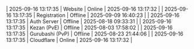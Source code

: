 | 2025-09-16 13:17:35 | Website | Online | 2025-09-16 13:17:32 |
| 2025-09-16 13:17:35 | Registration | Offline | 2025-09-09 16:40:23 |
| 2025-09-16 13:17:35 | Auth Server | Offline | 2025-08-18 09:33:31 |
| 2025-09-16 13:17:35 | Kezan (PvE) | Offline | 2025-08-03 17:58:02 |
| 2025-09-16 13:17:35 | Gurubashi (PvP) | Offline | 2025-08-23 21:44:06 |
| 2025-09-16 13:17:35 | Cloudflare | Online | 2025-09-16 13:17:32 |
